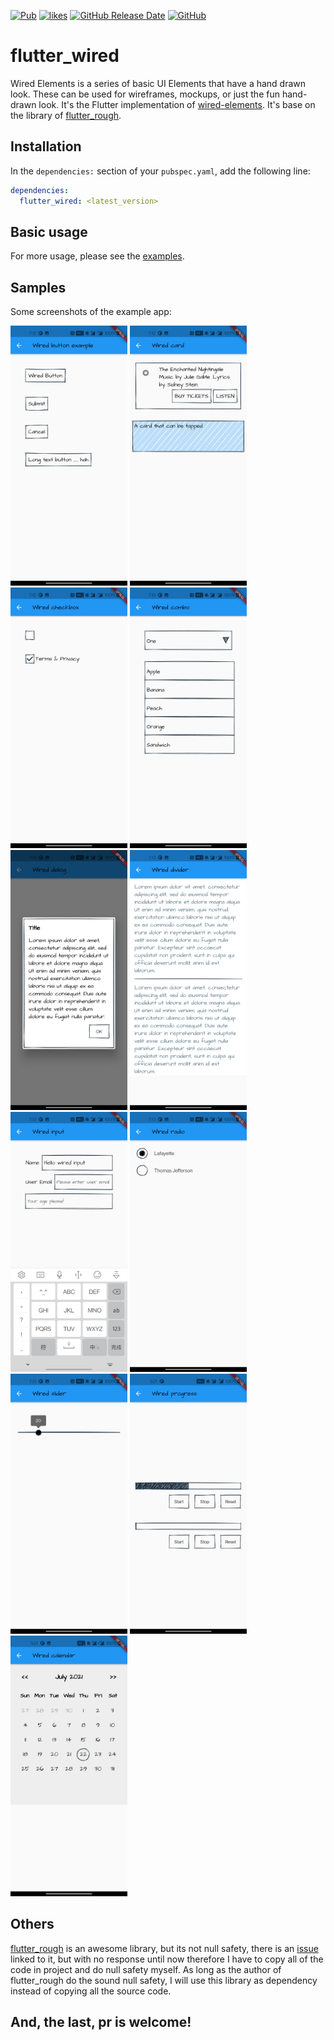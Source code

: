 [![Pub](https://img.shields.io/pub/v/wiredUI?label=wiredUI&color=blue)](https://pub.dev/packages/wiredUI)
[![likes](https://badges.bar/wiredUI/likes)](https://pub.dev/packages/wiredUI/score)
[![GitHub Release Date](https://img.shields.io/github/release-date/DemonXD/wiredUI)](https://pub.dev/packages/wiredUI)
[![GitHub](https://img.shields.io/github/license/DemonXD/wiredUI)](https://github.com/DemonXD/wiredUI/blob/main/LICENSE)

# flutter_wired

Wired Elements is a series of basic UI Elements that have a hand drawn look. These can be used for wireframes, mockups, or just the fun hand-drawn look. It's the Flutter implementation of [wired-elements](https://github.com/rough-stuff/wired-elements). It's base on the library of [flutter_rough](https://github.com/sergiandreplace/flutter_rough).

## Installation

In the `dependencies:` section of your `pubspec.yaml`, add the following line:

```yaml
dependencies:
  flutter_wired: <latest_version>
```
## Basic usage

For more usage, please see the [examples](https://github.com/DemonXD/wiredUI/blob/main/example/lib/demos.dart).

## Samples

Some screenshots of the example app:

<p>
    <img src="https://raw.githubusercontent.com/DemonXD/wiredUI/main/example/assets/screenshots/wired_button.jpg" width="187" heght="333" />
    <img src="https://raw.githubusercontent.com/DemonXD/wiredUI/main/example/assets/screenshots/wired_card.jpg" width="187" heght="333" />
    <img src="https://raw.githubusercontent.com/DemonXD/wiredUI/main/example/assets/screenshots/wired_checkbox.jpg" width="187" heght="333" />
    <img src="https://raw.githubusercontent.com/DemonXD/wiredUI/main/example/assets/screenshots/wired_combo.jpg" width="187" heght="333" />
    <img src="https://raw.githubusercontent.com/DemonXD/wiredUI/main/example/assets/screenshots/wired_dialog.jpg" width="187" heght="333" />
    <img src="https://raw.githubusercontent.com/DemonXD/wiredUI/main/example/assets/screenshots/wired_divider.jpg" width="187" heght="333" />
    <img src="https://raw.githubusercontent.com/DemonXD/wiredUI/main/example/assets/screenshots/wired_input.jpg" width="187" heght="333" />
    <img src="https://raw.githubusercontent.com/DemonXD/wiredUI/main/example/assets/screenshots/wired_radio.jpg" width="187" heght="333" />
    <img src="https://raw.githubusercontent.com/DemonXD/wiredUI/main/example/assets/screenshots/wired_slider.jpg" width="187" heght="333" />
    <img src="https://raw.githubusercontent.com/DemonXD/wiredUI/main/example/assets/screenshots/wired_progress.jpg" width="187" heght="333" />
    <img src="https://raw.githubusercontent.com/DemonXD/wiredUI/main/example/assets/screenshots/wired_calendar.jpg" width="187" heght="333" />
</p>

## Others

[flutter_rough](https://github.com/sergiandreplace/flutter_rough) is an awesome library, but its not null safety, there is an [issue](https://github.com/sergiandreplace/flutter_rough/issues/5) linked to it, but with no response until now therefore I have to copy all of the code in project and do null safety myself. As long as the author of flutter_rough do the sound null safety, I will use this library as dependency instead of copying all the source code.

## And, the last, pr is welcome!

